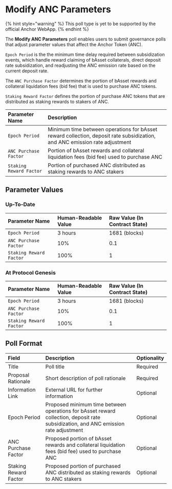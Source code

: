 # Modify ANC Parameters

{% hint style="warning" %}
This poll type is yet to be supported by the official Anchor WebApp.
{% endhint %}

The **Modify ANC Parameters** poll enables users to submit governance polls that adjust parameter values that affect the Anchor Token \(ANC\).

 `Epoch Period` is the the minimum time delay required between subsidization events, which handle reward claiming of bAsset collaterals, direct deposit rate subsidization, and readjusting the ANC emission rate based on the current deposit rate.

The `ANC Purchase Factor` determines the portion of bAsset rewards and collateral liquidation fees \(bid fee\) that is used to purchase ANC tokens.

`Staking Reward Factor` defines the portion of purchase ANC tokens that are distributed as staking rewards to stakers of ANC.

| Parameter Name | Description |
| :--- | :--- |
| `Epoch Period` | Minimum time between operations for bAsset reward collection, deposit rate subsidization, and ANC emission rate adjustment |
| `ANC Purchase Factor` | Portion of bAsset rewards and collateral liquidation fees \(bid fee\) used to purchase ANC |
| `Staking Reward Factor` | Portion of purchased ANC distributed as staking rewards to ANC stakers |

## Parameter Values

### Up-To-Date

| Parameter Name | Human-Readable Value | Raw Value \(In Contract State\) |
| :--- | :--- | :--- |
| `Epoch Period` | 3 hours | 1681 \(blocks\) |
| `ANC Purchase Factor` | 10% | 0.1 |
| `Staking Reward Factor` | 100% | 1 |

### At Protocol Genesis

| Parameter Name | Human-Readable Value | Raw Value \(In Contract State\) |
| :--- | :--- | :--- |
| `Epoch Period` | 3 hours | 1681 \(blocks\) |
| `ANC Purchase Factor` | 10% | 0.1 |
| `Staking Reward Factor` | 100% | 1 |

## Poll Format

| Field | Description | Optionality |
| :--- | :--- | :--- |
| Title | Poll title | Required |
| Proposal Rationale | Short description of poll rationale | Required |
| Information Link | External URL for further information | Optional |
| Epoch Period | Proposed minimum time between operations for bAsset reward collection, deposit rate subsidization, and ANC emission rate adjustment | Optional |
| ANC Purchase Factor | Proposed portion of bAsset rewards and collateral liquidation fees \(bid fee\) used to purchase ANC | Optional |
| Staking Reward Factor | Proposed portion of purchased ANC distributed as staking rewards to ANC stakers | Optional |

